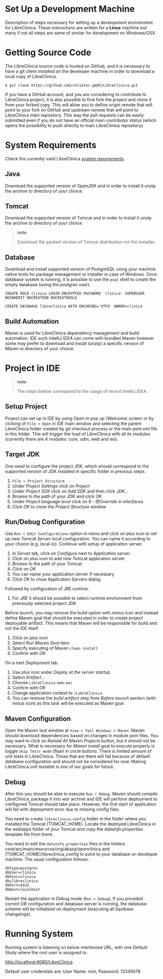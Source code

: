 Set Up a Development Machine
============================

Description of steps necessary for setting up a development environment
for LibreClinica. These instructions are written for a **Linux** machine
but many if not all steps are same of similar for development on
Windows/OSX.

# Getting Source Code

The LibreClinica source code is hosted on GitHub, and it is necessary to
have a git client installed on the developer machine in order to
download a local copy of LibreClinica.

``` {.sourceCode .shell}
$ git clone https://github.com/reliatec-gmbh/LibreClinica.git
```

If you have a GitHub account, and you are considering to contribute to
LibreClinica project, it is also possible to first fork the project and
clone it from your forked copy. This will allow you to define origin
remote that will point to your fork on GitHub and upstream remote that
will point to LibreClinica main repository. This way the pull requests
can be easily submitted even if you do not have an official main
contributor status (which opens the possibility to push directly to main
LibreClinica repository).

# System Requirements

Check the currently valid LibreClinica [system
requirements](https://libreclinica.org/download.html).

## Java

Download the supported version of OpenJDK and in order to install it
unzip the archive to directory of your choice.

## Tomcat

Download the supported version of Tomcat and in order to install it
unzip the archive to directory of your choice.

> **note**
>
> Download the packed version of Tomcat distribution not the installer.

## Database

Download and install supported version of PostgreSQL using your machine
native tools for package management or installer in case of Windows.
Once database system is running, it is possible to use the `psql` shell
to create the empty database (using the *postgres* user).

``` {.sourceCode .sql}
CREATE ROLE clinica LOGIN ENCRYPTED PASSWORD 'clinica' SUPERUSER NOINHERIT NOCREATEDB NOCREATEROLE
```

``` {.sourceCode .sql}
CREATE DATABASE libreclinica WITH ENCODING='UTF8' OWNER=clinica
```

## Build Automation

Maven is used for LibreClinica dependency management and build
automation. IDE such IntelliJ IDEA can come with bundled Maven however
some may prefer to download and install (unzip) a specific version of
Maven to directory of your choice.

# Project in IDE

> **note**
>
> The steps bellow correspond to the usage of recent IntelliJ IDEA.

## Setup Project

Project can set up in IDE by using Open in pop up (Welcome) screen or by
clicking of `File > Open` in IDE main window and selecting the parent
LibreClinica folder created by git checkout process or the main pom.xml
file in this folder. This will trigger the load of LibreClinica with all
its modules (currently there are 4 modules: core, odm, web and ws).

## Target JDK

One need to configure the project JDK, which should correspond to the
supported version of JDK installed in specific folder in previous steps.

1.  `File > Project Structure`
2.  Under *Project Settings* click on *Project*
3.  Under *Project SDK* click on *Add SDK* and then click *JDK...*
4.  Browse to the path of your JDK and click *OK*
5.  Under *Project language level* click on *6 - @Override in
    interfaces*
6.  Click *OK* to close the *Project Structure* window

## Run/Debug Configuration

Use `Run > Edit Configurations` option in menu and click on *plus* icon
to set up new *Tomcat Server local* configuration. You can name it
according to your choice (e.g. local-lc). Continue with setup of
application server.

1.  In *Server* tab, click on *Configure* next to *Application server*
2.  Click on *plus* icon to add new Tomcat application server
3.  Browse to the path of your Tomcat
4.  Click on *OK*
5.  You can name your application server if necessary
6.  Click *OK* to close Application Servers dialog

Followed by configuration of JRE runtime.

1.  For *JRE* it should be possible to select runtime environment from
    previously selected project JDK

Before launch, you may remove the build option with *minus* icon and
instead define Maven goal that should be executed in order to create
project deployable artifact. This means that Maven will be responsible
for build and not the IDE itself.

1.  Click on *plus* icon
2.  Select *Run Maven Goal* item
3.  Specify executing of Maven `clean install`
4.  Confirm with *OK*

On a next *Deployment* tab.

1.  Use *plus* icon under *Deploy at the server startup*
2.  Select *Artifact...*
3.  Choose `LibreClinica-web:war`
4.  Confirm with *OK*
5.  Change application context to `/LibreClinica`
6.  You can remove the *build artifact* step from *Before launch*
    section (with *minus* icon) as this task will be executed as Maven
    goal

## Maven Configuration

Open the Maven tool window at `View > Tool Windows > Maven`. Maven
should download dependencies based on changes in module pom files. You
may want to click on *Reload All Maven Projects* button, but it should
not be necessary. What is necessary for *Maven install* goal to execute
properly is toggle `Skip Tests mode` (flash in circle button). There is
limited amount of unit tests in LibreClinica. Those that are there will
fail because of default database configuration and should not be
considered for now. Making LibreClinica unit testable is one of our
goals for future.

## Debug

After this you should be able to execute `Run > Debug`. Maven should
compile LibreClinica, package it into *war* archive and IDE will perform
deployment to configured Tomcat should take place. However, the first
start of application will fail with deployment error due to missing
config files.

You need to create `libreclinica.config` folder in the folder where you
installed the Tomcat (TOMCAT\_HOME). Locate the deployed LibreClinica in
the *webapps* folder of your Tomcat and copy the *datainfo.properties*
template file from there.

You need to edit the `datainfo.properties` files in the folders core/src/main/resources/org/akaza/openclinica
and (TOMCAT\_HOME)/libreclinica_config to point to your database on developer machine. The usual configuration follows:

``` {.sourceCode .bash}
dbType=postgres
dbUser=clinica
dbPass=clinica
db=libreclinica
dbPort=5432
dbHost=localhost
```

Restart the application in Debug mode (`Run > Debug`). If you provided
correct DB configuration and database server is running, the database
scheme will be initialised on deployment (executing all *liquibase*
changelogs).

# Running System

Running system is listening on below-mentioned URL, with one Default
Study where the root user is assigned to.

[<http://localhost:8080/LibreClinica>](http://localhost:8080/LibreClinica)

Default user credentials are: User Name: root; Password: 12345678
